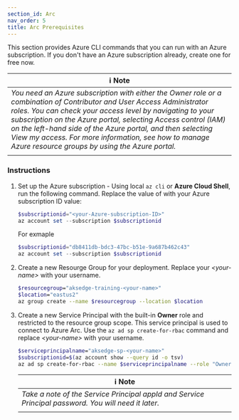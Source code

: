 ```yaml
---
section_id: Arc
nav_order: 5
title: Arc Prerequisites
---
```


This section provides Azure CLI commands that you can run with an Azure subscription. If you don't have an Azure subscription already, create one for free now.

| ℹ️ Note                                   | 
|------------------------------------------|
| _You need an Azure subscription with either the Owner role or a combination of Contributor and User Access Administrator roles. You can check your access level by navigating to your subscription on the Azure portal, selecting Access control (IAM) on the left-hand side of the Azure portal, and then selecting View my access. For more information, see how to manage Azure resource groups by using the Azure portal._ | 
| | 

### Instructions

1. Set up the Azure subscription - Using local `az cli` or  **Azure Cloud Shell**, run the following command. Replace the value of <your-Azure-subscription-ID> with your Azure subscription ID value:

    ```powershell
    $subscriptionid="<your-Azure-subscription-ID>"
    az account set --subscription $subscriptionid
    ```

    For exmaple

    ```powershell
    $subscriptionid="db8411db-bdc3-47bc-b51e-9a687b462c43"
    az account set --subscription $subscriptionid
    ```

2. Create a new Resourge Group for your deployment. Replace your _\<your-name>_ with your username.

    ```bash
    $resourcegroup="aksedge-training-<your-name>"
    $location="eastus2"
    az group create --name $resourcegroup --location $location
    ```

3. Create a new Service Principal with the built-in **Owner** role and restricted to the resource group scope. This service principal is used to connect to Azure Arc. Use the `az ad sp create-for-rbac` command and replace  _\<your-name>_ with your username.

    ```bash
    $serviceprincipalname="aksedge-sp-<your-name>"
    $subscriptionid=$(az account show --query id -o tsv)
    az ad sp create-for-rbac --name $serviceprincipalname --role "Owner" --scopes /subscriptions/$subscriptionid/resourceGroups/$resourcegroup
    ```

    | ℹ️ Note                                   | 
    |------------------------------------------|
    | _Take a note of the Service Principal appId and Service Principal password. You will need it later._ | 
    | | 